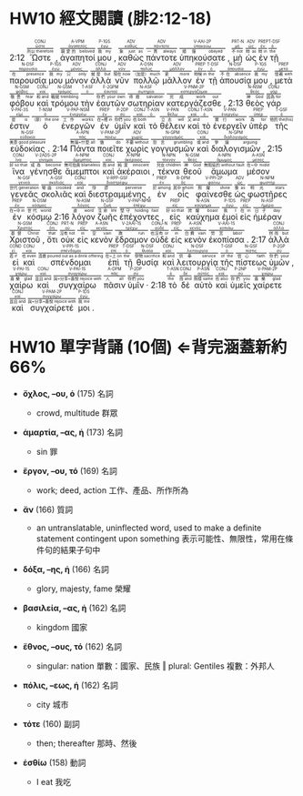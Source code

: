 # HW10 經文閱讀 (腓2:12-18)

2:12 <RUBY><ruby><ruby>Ὥστε<rt>所以 therefore</rt></ruby><rt><a href='https://bible.fhl.net/new/s.php?N=0&k=05620&m='>ὥστε</a></rt></ruby><rt>CONJ</rt></RUBY> , <RUBY><ruby><ruby>ἀγαπητοί<rt>親愛的 beloved</rt></ruby><rt><a href='https://bible.fhl.net/new/s.php?N=0&k=00027&m='>ἀγαπητός</a></rt></ruby><rt>A-VPM</rt></RUBY> <RUBY><ruby><ruby>μου<rt>我 my</rt></ruby><rt><a href='https://bible.fhl.net/new/s.php?N=0&k=03450&m='>ἐγώ</a></rt></ruby><rt>P-1GS</rt></RUBY> , <RUBY><ruby><ruby>καθὼς<rt>象 just as</rt></ruby><rt><a href='https://bible.fhl.net/new/s.php?N=0&k=02531&m='>καθώς</a></rt></ruby><rt>ADV</rt></RUBY> <RUBY><ruby><ruby>πάντοτε<rt>一貫 always</rt></ruby><rt><a href='https://bible.fhl.net/new/s.php?N=0&k=03842&m='>πάντοτε</a></rt></ruby><rt>ADV</rt></RUBY> <RUBY><ruby><ruby>ὑπηκούσατε<rt>順服 obeyed</rt></ruby><rt><a href='https://bible.fhl.net/new/s.php?N=0&k=05219&m='>ὑπακούω</a></rt></ruby><rt>V-AAI-2P</rt></RUBY> , <RUBY><ruby><ruby>μὴ<rt>不 not</rt></ruby><rt><a href='https://bible.fhl.net/new/s.php?N=0&k=03361&m='>μή</a></rt></ruby><rt>PRT-N</rt></RUBY> <RUBY><ruby><ruby>ὡς<rt>時 as</rt></ruby><rt><a href='https://bible.fhl.net/new/s.php?N=0&k=05613&m='>ὡς</a></rt></ruby><rt>ADV</rt></RUBY> <RUBY><ruby><ruby>ἐν<rt>時 in</rt></ruby><rt><a href='https://bible.fhl.net/new/s.php?N=0&k=01722&m='>ἐν</a></rt></ruby><rt>PREP</rt></RUBY> <RUBY><ruby><ruby>τῇ<rt>the</rt></ruby><rt><a href='https://bible.fhl.net/new/s.php?N=0&k=03588&m='>ὁ</a></rt></ruby><rt>T-DSF</rt></RUBY> <RUBY><ruby><ruby>παρουσίᾳ<rt>在 presence</rt></ruby><rt><a href='https://bible.fhl.net/new/s.php?N=0&k=03952&m='>παρουσία</a></rt></ruby><rt>N-DSF</rt></RUBY> <RUBY><ruby><ruby>μου<rt>我 my</rt></ruby><rt><a href='https://bible.fhl.net/new/s.php?N=0&k=03450&m='>ἐγώ</a></rt></ruby><rt>P-1GS</rt></RUBY> <RUBY><ruby><ruby>μόνον<rt>只 only</rt></ruby><rt><a href='https://bible.fhl.net/new/s.php?N=0&k=03441&m='>μόνος</a></rt></ruby><rt>ADV</rt></RUBY> <RUBY><ruby><ruby>ἀλλὰ<rt>就是 but</rt></ruby><rt><a href='https://bible.fhl.net/new/s.php?N=0&k=00235&m='>ἀλλά</a></rt></ruby><rt>CONJ</rt></RUBY> <RUBY><ruby><ruby>νῦν<rt>現在 now</rt></ruby><rt><a href='https://bible.fhl.net/new/s.php?N=0&k=03568&m='>νῦν</a></rt></ruby><rt>ADV</rt></RUBY> <RUBY><ruby><ruby>πολλῷ<rt>（加是） much</rt></ruby><rt><a href='https://bible.fhl.net/new/s.php?N=0&k=04183&m='>πολύς</a></rt></ruby><rt>A-DSN</rt></RUBY> <RUBY><ruby><ruby>μᾶλλον<rt>更 more</rt></ruby><rt><a href='https://bible.fhl.net/new/s.php?N=0&k=03123&m='>μᾶλλον</a></rt></ruby><rt>ADV</rt></RUBY> <RUBY><ruby><ruby>ἐν<rt>時候 in</rt></ruby><rt><a href='https://bible.fhl.net/new/s.php?N=0&k=01722&m='>ἐν</a></rt></ruby><rt>PREP</rt></RUBY> <RUBY><ruby><ruby>τῇ<rt>the</rt></ruby><rt><a href='https://bible.fhl.net/new/s.php?N=0&k=03588&m='>ὁ</a></rt></ruby><rt>T-DSF</rt></RUBY> <RUBY><ruby><ruby>ἀπουσίᾳ<rt>不在 absence</rt></ruby><rt><a href='https://bible.fhl.net/new/s.php?N=0&k=00666&m='>ἀπουσία</a></rt></ruby><rt>N-DSF</rt></RUBY> <RUBY><ruby><ruby>μου<rt>我 my</rt></ruby><rt><a href='https://bible.fhl.net/new/s.php?N=0&k=03450&m='>ἐγώ</a></rt></ruby><rt>P-1GS</rt></RUBY> , <RUBY><ruby><ruby>μετὰ<rt>懷著 with</rt></ruby><rt><a href='https://bible.fhl.net/new/s.php?N=0&k=03326&m='>μετά</a></rt></ruby><rt>PREP</rt></RUBY> <RUBY><ruby><ruby>φόβου<rt>敬畏 fear</rt></ruby><rt><a href='https://bible.fhl.net/new/s.php?N=0&k=05401&m='>φόβος</a></rt></ruby><rt>N-GSM</rt></RUBY> <RUBY><ruby><ruby>καὶ<rt>和 and</rt></ruby><rt><a href='https://bible.fhl.net/new/s.php?N=0&k=02532&m='>καί</a></rt></ruby><rt>CONJ</rt></RUBY> <RUBY><ruby><ruby>τρόμου<rt>戰兢 trembling</rt></ruby><rt><a href='https://bible.fhl.net/new/s.php?N=0&k=05156&m='>τρόμος</a></rt></ruby><rt>N-GSM</rt></RUBY> <RUBY><ruby><ruby>τὴν<rt></rt></ruby><rt><a href='https://bible.fhl.net/new/s.php?N=0&k=03588&m='>ὁ</a></rt></ruby><rt>T-ASF</rt></RUBY> <RUBY><ruby><ruby>ἑαυτῶν<rt>你們 your own</rt></ruby><rt><a href='https://bible.fhl.net/new/s.php?N=0&k=01438&m='>ἑαυτοῦ</a></rt></ruby><rt>F-2GPM</rt></RUBY> <RUBY><ruby><ruby>σωτηρίαν<rt>得救 salvation</rt></ruby><rt><a href='https://bible.fhl.net/new/s.php?N=0&k=04991&m='>σωτηρία</a></rt></ruby><rt>N-ASF</rt></RUBY> <RUBY><ruby><ruby>κατεργάζεσθε<rt>完成 work out</rt></ruby><rt><a href='https://bible.fhl.net/new/s.php?N=0&k=02716&m='>κατεργάζομαι</a></rt></ruby><rt>V-PNM-2P</rt></RUBY> , 2:13 <RUBY><ruby><ruby>θεὸς<rt>神 God</rt></ruby><rt><a href='https://bible.fhl.net/new/s.php?N=0&k=02316&m='>θεός</a></rt></ruby><rt>N-NSM</rt></RUBY> <RUBY><ruby><ruby>γάρ<rt>因為 for</rt></ruby><rt><a href='https://bible.fhl.net/new/s.php?N=0&k=01063&m='>γάρ</a></rt></ruby><rt>CONJ</rt></RUBY> <RUBY><ruby><ruby>ἐστιν<rt>是 is</rt></ruby><rt><a href='https://bible.fhl.net/new/s.php?N=0&k=02076&m='>εἰμί</a></rt></ruby><rt>V-PAI-3S</rt></RUBY> <RUBY><ruby><ruby>ὁ<rt>（那） the one</rt></ruby><rt><a href='https://bible.fhl.net/new/s.php?N=0&k=03588&m='>ὁ</a></rt></ruby><rt>T-NSM</rt></RUBY> <RUBY><ruby><ruby>ἐνεργῶν<rt>工作 works</rt></ruby><rt><a href='https://bible.fhl.net/new/s.php?N=0&k=01754&m='>ἐνεργέω</a></rt></ruby><rt>V-PAP-NSM</rt></RUBY> <RUBY><ruby><ruby>ἐν<rt>在~裡 in</rt></ruby><rt><a href='https://bible.fhl.net/new/s.php?N=0&k=01722&m='>ἐν</a></rt></ruby><rt>PREP</rt></RUBY> <RUBY><ruby><ruby>ὑμῖν<rt>你們 you</rt></ruby><rt><a href='https://bible.fhl.net/new/s.php?N=0&k=05213&m='>σύ</a></rt></ruby><rt>P-2DP</rt></RUBY> <RUBY><ruby><ruby>καὶ<rt>也 both</rt></ruby><rt><a href='https://bible.fhl.net/new/s.php?N=0&k=02532&m='>καί</a></rt></ruby><rt>CONJ</rt></RUBY> <RUBY><ruby><ruby>τὸ<rt></rt></ruby><rt><a href='https://bible.fhl.net/new/s.php?N=0&k=03588&m='>ὁ</a></rt></ruby><rt>T-ASN</rt></RUBY> <RUBY><ruby><ruby>θέλειν<rt>立志 will</rt></ruby><rt><a href='https://bible.fhl.net/new/s.php?N=0&k=02309&m='>θέλω</a></rt></ruby><rt>V-PAN</rt></RUBY> <RUBY><ruby><ruby>καὶ<rt>又 and</rt></ruby><rt><a href='https://bible.fhl.net/new/s.php?N=0&k=02532&m='>καί</a></rt></ruby><rt>CONJ</rt></RUBY> <RUBY><ruby><ruby>τὸ<rt></rt></ruby><rt><a href='https://bible.fhl.net/new/s.php?N=0&k=03588&m='>ὁ</a></rt></ruby><rt>T-ASN</rt></RUBY> <RUBY><ruby><ruby>ἐνεργεῖν<rt>實行 work</rt></ruby><rt><a href='https://bible.fhl.net/new/s.php?N=0&k=01754&m='>ἐνεργέω</a></rt></ruby><rt>V-PAN</rt></RUBY> <RUBY><ruby><ruby>ὑπὲρ<rt>為 for</rt></ruby><rt><a href='https://bible.fhl.net/new/s.php?N=0&k=05228&m='>ὑπέρ</a></rt></ruby><rt>PREP</rt></RUBY> <RUBY><ruby><ruby>τῆς<rt>他的 the(his)</rt></ruby><rt><a href='https://bible.fhl.net/new/s.php?N=0&k=03588&m='>ὁ</a></rt></ruby><rt>T-GSF</rt></RUBY> <RUBY><ruby><ruby>εὐδοκίας<rt>美意 good pleasure</rt></ruby><rt><a href='https://bible.fhl.net/new/s.php?N=0&k=02107&m='>εὐδοκία</a></rt></ruby><rt>N-GSF</rt></RUBY> . 2:14 <RUBY><ruby><ruby>Πάντα<rt>無論~什麼 all</rt></ruby><rt><a href='https://bible.fhl.net/new/s.php?N=0&k=03956&m='>πᾶς</a></rt></ruby><rt>A-APN</rt></RUBY> <RUBY><ruby><ruby>ποιεῖτε<rt>做 do</rt></ruby><rt><a href='https://bible.fhl.net/new/s.php?N=0&k=04160&m='>ποιέω</a></rt></ruby><rt>V-PAM-2P</rt></RUBY> <RUBY><ruby><ruby>χωρὶς<rt>不要 without</rt></ruby><rt><a href='https://bible.fhl.net/new/s.php?N=0&k=05565&m='>χωρίς</a></rt></ruby><rt>ADV</rt></RUBY> <RUBY><ruby><ruby>γογγυσμῶν<rt>怨言 grumbling</rt></ruby><rt><a href='https://bible.fhl.net/new/s.php?N=0&k=01112&m='>γογγυσμός</a></rt></ruby><rt>N-GPM</rt></RUBY> <RUBY><ruby><ruby>καὶ<rt>或 and</rt></ruby><rt><a href='https://bible.fhl.net/new/s.php?N=0&k=02532&m='>καί</a></rt></ruby><rt>CONJ</rt></RUBY> <RUBY><ruby><ruby>διαλογισμῶν<rt>爭論 arguing</rt></ruby><rt><a href='https://bible.fhl.net/new/s.php?N=0&k=01261&m='>διαλογισμός</a></rt></ruby><rt>N-GPM</rt></RUBY> , 2:15 <RUBY><ruby><ruby>ἵνα<rt>好 so that</rt></ruby><rt><a href='https://bible.fhl.net/new/s.php?N=0&k=02443&m='>ἵνα</a></rt></ruby><rt>CONJ</rt></RUBY> <RUBY><ruby><ruby>γένησθε<rt>成為 become</rt></ruby><rt><a href='https://bible.fhl.net/new/s.php?N=0&k=01096&m='>γίνομαι</a></rt></ruby><rt>V-2ADS-2P</rt></RUBY> <RUBY><ruby><ruby>ἄμεμπτοι<rt>無可指責 blameless</rt></ruby><rt><a href='https://bible.fhl.net/new/s.php?N=0&k=00273&m='>ἄμεμπτος</a></rt></ruby><rt>A-NPM</rt></RUBY> <RUBY><ruby><ruby>καὶ<rt>而 and</rt></ruby><rt><a href='https://bible.fhl.net/new/s.php?N=0&k=02532&m='>καί</a></rt></ruby><rt>CONJ</rt></RUBY> <RUBY><ruby><ruby>ἀκέραιοι<rt>純潔 innocent</rt></ruby><rt><a href='https://bible.fhl.net/new/s.php?N=0&k=00185&m='>ἀκέραιος</a></rt></ruby><rt>A-NPM</rt></RUBY> , <RUBY><ruby><ruby>τέκνα<rt>兒女 children</rt></ruby><rt><a href='https://bible.fhl.net/new/s.php?N=0&k=05043&m='>τέκνον</a></rt></ruby><rt>N-NPN</rt></RUBY> <RUBY><ruby><ruby>θεοῦ<rt>神 God</rt></ruby><rt><a href='https://bible.fhl.net/new/s.php?N=0&k=02316&m='>θεός</a></rt></ruby><rt>N-GSM</rt></RUBY> <RUBY><ruby><ruby>ἄμωμα<rt>無瑕疵的 without fault</rt></ruby><rt><a href='https://bible.fhl.net/new/s.php?N=0&k=00299&m='>ἄμωμος</a></rt></ruby><rt>A-NPN</rt></RUBY> <RUBY><ruby><ruby>μέσον<rt>在~中 midst</rt></ruby><rt><a href='https://bible.fhl.net/new/s.php?N=0&k=03319&m='>μέσος</a></rt></ruby><rt>A-ASN</rt></RUBY> <RUBY><ruby><ruby>γενεᾶς<rt>世代 generation</rt></ruby><rt><a href='https://bible.fhl.net/new/s.php?N=0&k=01074&m='>γενεά</a></rt></ruby><rt>N-GSF</rt></RUBY> <RUBY><ruby><ruby>σκολιᾶς<rt>彎曲 crooked</rt></ruby><rt><a href='https://bible.fhl.net/new/s.php?N=0&k=04646&m='>σκολιός</a></rt></ruby><rt>A-GSF</rt></RUBY> <RUBY><ruby><ruby>καὶ<rt>and</rt></ruby><rt><a href='https://bible.fhl.net/new/s.php?N=0&k=02532&m='>καί</a></rt></ruby><rt>CONJ</rt></RUBY> <RUBY><ruby><ruby>διεστραμμένης<rt>悖謬 perverse</rt></ruby><rt><a href='https://bible.fhl.net/new/s.php?N=0&k=01294&m='>διαστρέφω</a></rt></ruby><rt>V-RPP-GSF</rt></RUBY> , <RUBY><ruby><ruby>ἐν<rt>於 among</rt></ruby><rt><a href='https://bible.fhl.net/new/s.php?N=0&k=01722&m='>ἐν</a></rt></ruby><rt>PREP</rt></RUBY> <RUBY><ruby><ruby>οἷς<rt>其中 whom</rt></ruby><rt><a href='https://bible.fhl.net/new/s.php?N=0&k=03739&m='>ὅς</a></rt></ruby><rt>R-DPM</rt></RUBY> <RUBY><ruby><ruby>φαίνεσθε<rt>照耀 shine</rt></ruby><rt><a href='https://bible.fhl.net/new/s.php?N=0&k=05316&m='>φαίνω</a></rt></ruby><rt>V-PPI-2P</rt></RUBY> <RUBY><ruby><ruby>ὡς<rt>像 as</rt></ruby><rt><a href='https://bible.fhl.net/new/s.php?N=0&k=05613&m='>ὡς</a></rt></ruby><rt>ADV</rt></RUBY> <RUBY><ruby><ruby>φωστῆρες<rt>明光 stars</rt></ruby><rt><a href='https://bible.fhl.net/new/s.php?N=0&k=05458&m='>φωστήρ</a></rt></ruby><rt>N-NPM</rt></RUBY> <RUBY><ruby><ruby>ἐν<rt>在~中 in</rt></ruby><rt><a href='https://bible.fhl.net/new/s.php?N=0&k=01722&m='>ἐν</a></rt></ruby><rt>PREP</rt></RUBY> <RUBY><ruby><ruby>κόσμῳ<rt>世代 world</rt></ruby><rt><a href='https://bible.fhl.net/new/s.php?N=0&k=02889&m='>κόσμος</a></rt></ruby><rt>N-DSM</rt></RUBY> 2:16 <RUBY><ruby><ruby>λόγον<rt>道 word</rt></ruby><rt><a href='https://bible.fhl.net/new/s.php?N=0&k=03056&m='>λόγος</a></rt></ruby><rt>N-ASM</rt></RUBY> <RUBY><ruby><ruby>ζωῆς<rt>生命 life</rt></ruby><rt><a href='https://bible.fhl.net/new/s.php?N=0&k=02222&m='>ζωή</a></rt></ruby><rt>N-GSF</rt></RUBY> <RUBY><ruby><ruby>ἐπέχοντες<rt>堅守 holding fast</rt></ruby><rt><a href='https://bible.fhl.net/new/s.php?N=0&k=01907&m='>ἐπέχω</a></rt></ruby><rt>V-PAP-NPM</rt></RUBY> , <RUBY><ruby><ruby>εἰς<rt>好 so that</rt></ruby><rt><a href='https://bible.fhl.net/new/s.php?N=0&k=01519&m='>εἰς</a></rt></ruby><rt>PREP</rt></RUBY> <RUBY><ruby><ruby>καύχημα<rt>誇耀 boast</rt></ruby><rt><a href='https://bible.fhl.net/new/s.php?N=0&k=02745&m='>καύχημα</a></rt></ruby><rt>N-ASN</rt></RUBY> <RUBY><ruby><ruby>ἐμοὶ<rt>我 I</rt></ruby><rt><a href='https://bible.fhl.net/new/s.php?N=0&k=01698&m='>ἐγώ</a></rt></ruby><rt>P-1DS</rt></RUBY> <RUBY><ruby><ruby>εἰς<rt>在 in</rt></ruby><rt><a href='https://bible.fhl.net/new/s.php?N=0&k=01519&m='>εἰς</a></rt></ruby><rt>PREP</rt></RUBY> <RUBY><ruby><ruby>ἡμέραν<rt>日子 day</rt></ruby><rt><a href='https://bible.fhl.net/new/s.php?N=0&k=02250&m='>ἡμέρα</a></rt></ruby><rt>N-ASF</rt></RUBY> <RUBY><ruby><ruby>Χριστοῦ<rt>基督 Christ</rt></ruby><rt><a href='https://bible.fhl.net/new/s.php?N=0&k=05547&m='>Χριστός</a></rt></ruby><rt>N-GSM</rt></RUBY> , <RUBY><ruby><ruby>ὅτι<rt>that</rt></ruby><rt><a href='https://bible.fhl.net/new/s.php?N=0&k=03754&m='>ὅτι</a></rt></ruby><rt>CONJ</rt></RUBY> <RUBY><ruby><ruby>οὐκ<rt>沒有 not</rt></ruby><rt><a href='https://bible.fhl.net/new/s.php?N=0&k=03756&m='>οὐ</a></rt></ruby><rt>PRT-N</rt></RUBY> <RUBY><ruby><ruby>εἰς<rt>in</rt></ruby><rt><a href='https://bible.fhl.net/new/s.php?N=0&k=01519&m='>εἰς</a></rt></ruby><rt>PREP</rt></RUBY> <RUBY><ruby><ruby>κενὸν<rt>空 vain</rt></ruby><rt><a href='https://bible.fhl.net/new/s.php?N=0&k=02756&m='>κενός</a></rt></ruby><rt>A-ASN</rt></RUBY> <RUBY><ruby><ruby>ἔδραμον<rt>跑 run</rt></ruby><rt><a href='https://bible.fhl.net/new/s.php?N=0&k=05143&m='>τρέχω</a></rt></ruby><rt>V-2AAI-1S</rt></RUBY> <RUBY><ruby><ruby>οὐδὲ<rt>也沒有 or</rt></ruby><rt><a href='https://bible.fhl.net/new/s.php?N=0&k=03761&m='>οὐδέ</a></rt></ruby><rt>CONJ-N</rt></RUBY> <RUBY><ruby><ruby>εἰς<rt>in</rt></ruby><rt><a href='https://bible.fhl.net/new/s.php?N=0&k=01519&m='>εἰς</a></rt></ruby><rt>PREP</rt></RUBY> <RUBY><ruby><ruby>κενὸν<rt>白費 vain</rt></ruby><rt><a href='https://bible.fhl.net/new/s.php?N=0&k=02756&m='>κενός</a></rt></ruby><rt>A-ASN</rt></RUBY> <RUBY><ruby><ruby>ἐκοπίασα<rt>勞苦 labor</rt></ruby><rt><a href='https://bible.fhl.net/new/s.php?N=0&k=02872&m='>κοπιάω</a></rt></ruby><rt>V-AAI-1S</rt></RUBY> . 2:17 <RUBY><ruby><ruby>ἀλλὰ<rt>然而 but</rt></ruby><rt><a href='https://bible.fhl.net/new/s.php?N=0&k=00235&m='>ἀλλά</a></rt></ruby><rt>CONJ</rt></RUBY> <RUBY><ruby><ruby>εἰ<rt>若 if</rt></ruby><rt><a href='https://bible.fhl.net/new/s.php?N=0&k=01487&m='>εἰ</a></rt></ruby><rt>COND</rt></RUBY> <RUBY><ruby><ruby>καὶ<rt>也 even</rt></ruby><rt><a href='https://bible.fhl.net/new/s.php?N=0&k=02532&m='>καί</a></rt></ruby><rt>CONJ</rt></RUBY> <RUBY><ruby><ruby>σπένδομαι<rt>澆奠 poured out as a drink offering</rt></ruby><rt><a href='https://bible.fhl.net/new/s.php?N=0&k=04689&m='>σπένδομαι</a></rt></ruby><rt>V-PPI-1S</rt></RUBY> <RUBY><ruby><ruby>ἐπὶ<rt>在~上 on</rt></ruby><rt><a href='https://bible.fhl.net/new/s.php?N=0&k=01909&m='>ἐπί</a></rt></ruby><rt>PREP</rt></RUBY> <RUBY><ruby><ruby>τῇ<rt>the</rt></ruby><rt><a href='https://bible.fhl.net/new/s.php?N=0&k=03588&m='>ὁ</a></rt></ruby><rt>T-DSF</rt></RUBY> <RUBY><ruby><ruby>θυσίᾳ<rt>祭物 sacrifice</rt></ruby><rt><a href='https://bible.fhl.net/new/s.php?N=0&k=02378&m='>θυσία</a></rt></ruby><rt>N-DSF</rt></RUBY> <RUBY><ruby><ruby>καὶ<rt>和 and</rt></ruby><rt><a href='https://bible.fhl.net/new/s.php?N=0&k=02532&m='>καί</a></rt></ruby><rt>CONJ</rt></RUBY> <RUBY><ruby><ruby>λειτουργίᾳ<rt>供奉 service</rt></ruby><rt><a href='https://bible.fhl.net/new/s.php?N=0&k=03009&m='>λειτουργία</a></rt></ruby><rt>N-DSF</rt></RUBY> <RUBY><ruby><ruby>τῆς<rt>of the</rt></ruby><rt><a href='https://bible.fhl.net/new/s.php?N=0&k=03588&m='>ὁ</a></rt></ruby><rt>T-GSF</rt></RUBY> <RUBY><ruby><ruby>πίστεως<rt>信心 faith</rt></ruby><rt><a href='https://bible.fhl.net/new/s.php?N=0&k=04102&m='>πίστις</a></rt></ruby><rt>N-GSF</rt></RUBY> <RUBY><ruby><ruby>ὑμῶν<rt>你們 your</rt></ruby><rt><a href='https://bible.fhl.net/new/s.php?N=0&k=05216&m='>σύ</a></rt></ruby><rt>P-2GP</rt></RUBY> , <RUBY><ruby><ruby>χαίρω<rt>喜樂 glad</rt></ruby><rt><a href='https://bible.fhl.net/new/s.php?N=0&k=05463&m='>χαίρω</a></rt></ruby><rt>V-PAI-1S</rt></RUBY> <RUBY><ruby><ruby>καὶ<rt>並且 and</rt></ruby><rt><a href='https://bible.fhl.net/new/s.php?N=0&k=02532&m='>καί</a></rt></ruby><rt>CONJ</rt></RUBY> <RUBY><ruby><ruby>συγχαίρω<rt>與~分享~喜悅 rejoice with</rt></ruby><rt><a href='https://bible.fhl.net/new/s.php?N=0&k=04796&m='>συγχαίρω</a></rt></ruby><rt>V-PAI-1S</rt></RUBY> <RUBY><ruby><ruby>πᾶσιν<rt>人 all</rt></ruby><rt><a href='https://bible.fhl.net/new/s.php?N=0&k=03956&m='>πᾶς</a></rt></ruby><rt>A-DPM</rt></RUBY> <RUBY><ruby><ruby>ὑμῖν<rt>你們 you</rt></ruby><rt><a href='https://bible.fhl.net/new/s.php?N=0&k=05213&m='>σύ</a></rt></ruby><rt>P-2DP</rt></RUBY> · 2:18 <RUBY><ruby><ruby>τὸ<rt>the</rt></ruby><rt><a href='https://bible.fhl.net/new/s.php?N=0&k=03588&m='>ὁ</a></rt></ruby><rt>T-ASN</rt></RUBY> <RUBY><ruby><ruby>δὲ<rt>而 and</rt></ruby><rt><a href='https://bible.fhl.net/new/s.php?N=0&k=01161&m='>δέ</a></rt></ruby><rt>CONJ</rt></RUBY> <RUBY><ruby><ruby>αὐτὸ<rt>照樣 same</rt></ruby><rt><a href='https://bible.fhl.net/new/s.php?N=0&k=00846&m='>αὐτός</a></rt></ruby><rt>P-ASN</rt></RUBY> <RUBY><ruby><ruby>καὶ<rt>也 also</rt></ruby><rt><a href='https://bible.fhl.net/new/s.php?N=0&k=02532&m='>καί</a></rt></ruby><rt>CONJ</rt></RUBY> <RUBY><ruby><ruby>ὑμεῖς<rt>你們 you</rt></ruby><rt><a href='https://bible.fhl.net/new/s.php?N=0&k=05210&m='>σύ</a></rt></ruby><rt>P-2NP</rt></RUBY> <RUBY><ruby><ruby>χαίρετε<rt>喜樂 glad</rt></ruby><rt><a href='https://bible.fhl.net/new/s.php?N=0&k=05463&m='>χαίρω</a></rt></ruby><rt>V-PAM-2P</rt></RUBY> <RUBY><ruby><ruby>καὶ<rt>並且 and</rt></ruby><rt><a href='https://bible.fhl.net/new/s.php?N=0&k=02532&m='>καί</a></rt></ruby><rt>CONJ</rt></RUBY> <RUBY><ruby><ruby>συγχαίρετέ<rt>與~分享~喜悅 rejoice with</rt></ruby><rt><a href='https://bible.fhl.net/new/s.php?N=0&k=04796&m='>συγχαίρω</a></rt></ruby><rt>V-PAM-2P</rt></RUBY> <RUBY><ruby><ruby>μοι<rt>我 me</rt></ruby><rt><a href='https://bible.fhl.net/new/s.php?N=0&k=03427&m='>ἐγώ</a></rt></ruby><rt>P-1DS</rt></RUBY> .


# HW10 單字背誦 (10個) ⇐背完涵蓋新約 66%

- **ὄχλος, –ου, ὁ** (175) 名詞
	- crowd, multitude 群眾

- **ἁμαρτία, –ας, ἡ** (173) 名詞
	- sin 罪

- **ἔργον, –ου, τό** (169) 名詞
	- work; deed, action 工作、產品、所作所為

- **ἄν** (166) 質詞
	- an untranslatable, uninflected word, used to make a definite statement contingent upon something 表示可能性、無限性，常用在條件句的結果子句中

- **δόξα, –ης, ἡ** (166) 名詞
	- glory, majesty, fame 榮耀

- **βασιλεία, –ας, ἡ** (162) 名詞
	- kingdom 國家 

- **ἔθνος, –ους, τό** (162) 名詞
	- singular: nation 單數：國家、民族 ‖ plural: Gentiles 複數：外邦人

- **πόλις, –εως, ἡ** (162) 名詞
	- city 城市

- **τότε** (160) 副詞
	- then; thereafter 那時、然後

- **ἐσθίω** (158) 動詞
	- I eat 我吃